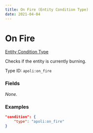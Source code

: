 ```yaml
---
title: On Fire (Entity Condition Type)
date: 2021-04-04
---
```


# On Fire

[Entity Condition Type](../entity_condition_types.md)

Checks if the entity is currently burning.

Type ID: `apoli:on_fire`

### Fields

_None._

### Examples

```json
"condition": {
    "type": "apoli:on_fire"
}
```
